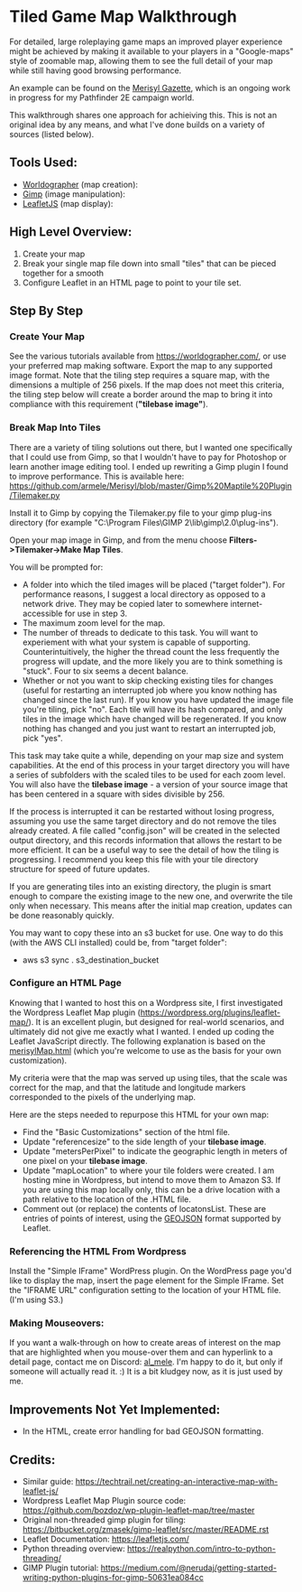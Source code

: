 # Tiled Game Map Walkthrough
For detailed, large roleplaying game maps an improved player experience might be achieved by making it available to your players in a "Google-maps" style of zoomable map, allowing them to see the full detail of your map while still having good browsing performance. 

An example can be found on the [Merisyl Gazette](https://new.merisyl.com/gazette/), which is an ongoing work in progress for my Pathfinder 2E campaign world.

This walkthrough shares one approach for achieiving this. This is not an original idea by any means, and what I've done builds on a variety of sources (listed below). 

## Tools Used:
* [Worldographer](https://worldographer.com/) (map creation): 
* [Gimp](https://www.gimp.org/) (image manipulation): 
* [LeafletJS](https://leafletjs.com/index.html) (map display): 

## High Level Overview: 
1. Create your map  
2. Break your single map file down into small "tiles" that can be pieced together for a smooth
3. Configure Leaflet in an HTML page to point to your tile set.

## Step By Step
### Create Your Map

See the various tutorials available from https://worldographer.com/, or use your preferred map making software.
Export the map to any supported image format.  Note that the tiling step requires a square map, with the dimensions a multiple of 256 pixels. If the map does not meet this criteria, the tiling step below will create a border around the map to bring it into compliance with this requirement (**"tilebase image"**).

### Break Map Into Tiles

There are a variety of tiling solutions out there, but I wanted one specifically that I could use from Gimp, so that I wouldn't have to pay for Photoshop or learn another image editing tool. I ended up rewriting a Gimp plugin I found to improve performance.  This is available here: https://github.com/armele/Merisyl/blob/master/Gimp%20Maptile%20Plugin/Tilemaker.py

Install it to Gimp by copying the Tilemaker.py file to your gimp plug-ins directory (for example "C:\Program Files\GIMP 2\lib\gimp\2.0\plug-ins").  

Open your map image in Gimp, and from the menu choose **Filters->Tilemaker->Make Map Tiles**.

You will be prompted for:
* A folder into which the tiled images will be placed ("target folder").  For performance reasons, I suggest a local directory as opposed to a network drive. They may be copied later to somewhere internet-accessible for use in step 3.
* The maximum zoom level for the map. 
* The number of threads to dedicate to this task. You will want to experiement with what your system is capable of supporting. Counterintuitively, the higher the thread count the less frequently the progress will update, and the more likely you are to think something is "stuck".  Four to six seems a decent balance.
* Whether or not you want to skip checking existing tiles for changes (useful for restarting an interrupted job where you know nothing has changed since the last run). If you know you have updated the image file you're tiling, pick "no". Each tile will have its hash compared, and only tiles in the image which have changed will be regenerated. If you know nothing has changed and you just want to restart an interrupted job, pick "yes".

This task may take quite a while, depending on your map size and system capabilities. At the end of this process in your target directory you will have a series of subfolders with the scaled tiles to be used for each zoom level. You will also have the **tilebase image** - a version of your source image that has been centered in a square with sides divisible by 256.

If the process is interrupted it can be restarted without losing progress, assuming you use the same target directory and do not remove the tiles already created. A file called "config.json" will be created in the selected output directory, and this records information that allows the restart to be more efficient. It can be a useful way to see the detail of how the tiling is progressing. I recommend you keep this file with your tile directory structure for speed of future updates.

If you are generating tiles into an existing directory, the plugin is smart enough to compare the existing image to the new one, and overwrite the tile only when necessary.  This means after the initial map creation, updates can be done reasonably quickly.

You may want to copy these into an s3 bucket for use. One way to do this (with the AWS CLI installed) could be, from "target folder":
* aws s3 sync . s3_destination_bucket

### Configure an HTML Page
Knowing that I wanted to host this on a Wordpress site, I first investigated the Wordpress Leaflet Map plugin (https://wordpress.org/plugins/leaflet-map/).  It is an excellent plugin, but designed for real-world scenarios, and ultimately did not give me exactly what I wanted.  I ended up coding the Leaflet JavaScript directly.  The following explanation is based on the [merisylMap.html](https://github.com/armele/Merisyl/blob/master/Gimp%20Maptile%20Plugin/merisylMap.html) (which you're welcome to use as the basis for your own customization).

My criteria were that the map was served up using tiles, that the scale was correct for the map, and that the latitude and longitude markers corresponded to the pixels of the underlying map.

Here are the steps needed to repurpose this HTML for your own map:
* Find the "Basic Customizations" section of the html file.
* Update "referencesize" to the side length of your **tilebase image**.
* Update "metersPerPixel" to indicate the geographic length in meters of one pixel on your **tilebase image**.
* Update "mapLocation" to where your tile folders were created. I am hosting mine in Wordpress, but intend to move them to Amazon S3. If you are using this map locally only, this can be a drive location with a path relative to the location of the .HTML file.
* Comment out (or replace) the contents of locatonsList. These are entries of points of interest, using the [GEOJSON](https://geojson.org/) format supported by Leaflet.

### Referencing the HTML From Wordpress
Install the "Simple IFrame" WordPress plugin.
On the WordPress page you'd like to display the map, insert the page element for the Simple IFrame.
Set the "IFRAME URL" configuration setting to the location of your HTML file.  (I'm using S3.)

### Making Mouseovers:
If you want a walk-through on how to create areas of interest on the map that are highlighted when you mouse-over them and can hyperlink to a detail page, contact me on Discord: [al_mele](https://discordapp.com/channels/@me/al_mele/).  I'm happy to do it, but only if someone will actually read it. :)  It is a bit kludgey now, as it is just used by me.

## Improvements Not Yet Implemented:
* In the HTML, create error handling for bad GEOJSON formatting.

## Credits:
* Similar guide: https://techtrail.net/creating-an-interactive-map-with-leaflet-js/
* Wordpress Leaflet Map Plugin source code: https://github.com/bozdoz/wp-plugin-leaflet-map/tree/master
* Original non-threaded gimp plugin for tiling: https://bitbucket.org/zmasek/gimp-leaflet/src/master/README.rst
* Leaflet Documentation: https://leafletjs.com/
* Python threading overview: https://realpython.com/intro-to-python-threading/
* GIMP Plugin tutorial: https://medium.com/@nerudaj/getting-started-writing-python-plugins-for-gimp-50631ea084cc